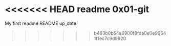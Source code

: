 <<<<<<< HEAD
 readme 0x01-git
=======
My first readme
README up_date
>>>>>>> b463b0b54a6900f8fda0e0e99641f1ec7c9d9920
